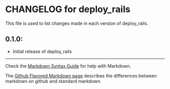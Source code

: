 # CHANGELOG for deploy_rails

This file is used to list changes made in each version of deploy_rails.

## 0.1.0:

* Initial release of deploy_rails

- - -
Check the [Markdown Syntax Guide](http://daringfireball.net/projects/markdown/syntax) for help with Markdown.

The [Github Flavored Markdown page](http://github.github.com/github-flavored-markdown/) describes the differences between markdown on github and standard markdown.
